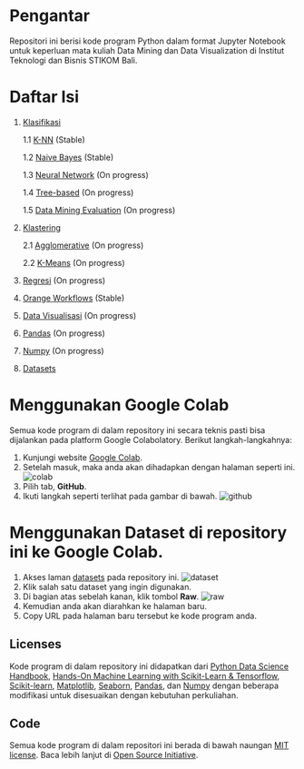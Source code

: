 # Pengantar

Repositori ini berisi kode program Python dalam format Jupyter Notebook untuk keperluan mata kuliah Data Mining dan Data Visualization di Institut Teknologi dan Bisnis STIKOM Bali.

# Daftar Isi
1. [Klasifikasi](https://github.com/rudyhendrawn/data-course/tree/main/data-mining/classification)
    
    1.1 [K-NN](https://github.com/rudyhendrawn/data-course/blob/main/data-mining/classification/k-nn.ipynb) (Stable)
    
    1.2 [Naive Bayes](https://github.com/rudyhendrawn/data-course/blob/main/data-mining/classification/naive-bayes.ipynb) (Stable)
    
    1.3 [Neural Network](https://github.com/rudyhendrawn/data-course/blob/main/data-mining/classification/neural-network.ipynb) (On progress)
    
    1.4 [Tree-based](https://github.com/rudyhendrawn/data-course/blob/main/data-mining/classification/decision-tree.ipynb) (On progress)
    
    1.5 [Data Mining Evaluation](https://github.com/rudyhendrawn/data-course/blob/main/data-mining/classification/data-mining-evaluation.ipynb) (On progress)
2. [Klastering](https://github.com/rudyhendrawn/data-course/tree/main/data-mining/clustering)
    
    2.1 [Agglomerative](https://github.com/rudyhendrawn/data-course/blob/main/data-mining/clustering/agglomerative.ipynb) (On progress)
    
    2.2 [K-Means](https://github.com/rudyhendrawn/data-course/blob/main/data-mining/clustering/k-means.ipynb) (On progress)

3. [Regresi](https://github.com/rudyhendrawn/data-course/tree/main/data-mining/regression) (On progress)

4. [Orange Workflows](https://github.com/rudyhendrawn/data-course/tree/main/data-mining/orange-workflows) (Stable)
5. [Data Visualisasi](https://github.com/rudyhendrawn/data-course/tree/main/data-visualization) (On progress)
6. [Pandas](https://github.com/rudyhendrawn/data-course/tree/main/pandas) (On progress)
7. [Numpy](https://github.com/rudyhendrawn/data-course/tree/main/numpy) (On progress)
8. [Datasets](https://github.com/rudyhendrawn/data-course/tree/main/datasets)

# Menggunakan Google Colab
Semua kode program di dalam repository ini secara teknis pasti bisa dijalankan pada platform Google Colabolatory. Berikut langkah-langkahnya:
1. Kunjungi website [Google Colab](https://colab.research.google.com/).
2. Setelah masuk, maka anda akan dihadapkan dengan halaman seperti ini. 
![colab](img/ss-2.png)
3. Pilih tab, **GitHub**.
4. Ikuti langkah seperti terlihat pada gambar di bawah. ![github](img/ss-3.png)

# Menggunakan Dataset di repository ini ke Google Colab.
1. Akses laman [datasets](https://github.com/cornflake15/data-course/tree/main/datasets) pada repository ini. 
![dataset](img/ss-1.png)
2. Klik salah satu dataset yang ingin digunakan.
3. Di bagian atas sebelah kanan, klik tombol **Raw**. 
![raw](img/ss-4.png)
4. Kemudian anda akan diarahkan ke halaman baru.
5. Copy URL pada halaman baru tersebut ke kode program anda.

## Licenses
Kode program di dalam repository ini didapatkan dari [Python Data Science Handbook](https://github.com/jakevdp/PythonDataScienceHandbook), [Hands-On Machine Learning with Scikit-Learn & Tensorflow](https://github.com/ageron/handson-ml), [Scikit-learn](https://scikit-learn.org/stable/), [Matplotlib](https://matplotlib.org/), [Seaborn](https://seaborn.pydata.org/), [Pandas](https://pandas.pydata.org/), dan [Numpy](https://numpy.org/) dengan beberapa modifikasi untuk disesuaikan dengan kebutuhan perkuliahan.

## Code
Semua kode program di dalam repositori ini berada di bawah naungan [MIT license](LICENSE-CODE). Baca lebih lanjut di [Open Source Initiative](https://opensource.org/licenses/MIT).
